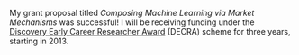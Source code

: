 My grant proposal titled _Composing Machine Learning via Market Mechanisms_ was successful! I will be receiving funding under the [Discovery Early Career Researcher Award](http://www.arc.gov.au/ncgp/decra.htm) (DECRA) scheme for three years, starting in 2013.

